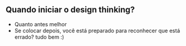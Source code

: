 ## Quando iniciar o design thinking? 

* Quanto antes melhor
* Se colocar depois, você está preparado para reconhecer que está errado? tudo bem :) 
